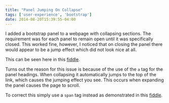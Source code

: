 ```yaml
---
title: "Panel Jumping On Collapse"
tags: ['user-experience', 'bootstrap']
date: 2014-08-20T15:39:55-04:00
---
```

I added a bootstrap panel to a webpage with collapsing sections. The requirement was for each panel to remain open until it was specifically closed. This worked fine, however, I noticed that on closing the panel there would appear to be a jump effect which did not look nice at all.
<!--more-->
This can be seen here in this [fiddle](http://jsfiddle.net/johndehavilland/247x1rbv/).

Turns out the reason for this issue is because of the use of the `a` tag for the panel headings. When collapsing it automatically jumps to the top of the link, which causes the jumping effect you see. This occurs when expanding the panel causes the page to scroll.

To correct this simply use a `span` tag instead as demonstrated in this [fiddle](http://jsfiddle.net/johndehavilland/oszb3y1t/1/).

